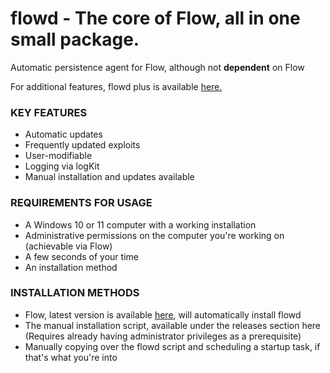 # flowd - The core of Flow, all in one small package.
Automatic persistence agent for Flow, although not **dependent** on Flow

For additional features, flowd plus is available [here.](https://github.com/FluidityDevs/flowd/tree/plus)

### KEY FEATURES
 - Automatic updates
 - Frequently updated exploits
 - User-modifiable
 - Logging via logKit
 - Manual installation and updates available

### REQUIREMENTS FOR USAGE
 - A Windows 10 or 11 computer with a working installation
 - Administrative permissions on the computer you're working on (achievable via Flow)
 - A few seconds of your time
 - An installation method

### INSTALLATION METHODS

 - Flow, latest version is available [here](https://github.com/FluidityDevs/Flow), will automatically install flowd
 - The manual installation script, available under the releases section here (Requires already having administrator privileges as a prerequisite)
 - Manually copying over the flowd script and scheduling a startup task, if that's what you're into
